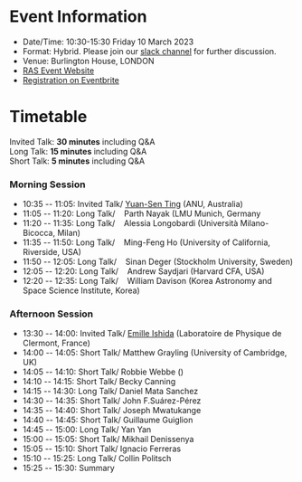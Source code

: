 # Event Information

- Date/Time: 10:30-15:30 Friday 10 March 2023
- Format: Hybrid. Please join our [slack channel]() for further discussion.
- Venue: Burlington House, LONDON 
- [RAS Event Website](https://ras.ac.uk/events-and-meetings/ras-meetings/harvesting-spectroscopic-and-time-series-data-machine-learning-and)
- [Registration on Eventbrite]()

# Timetable

Invited Talk: **30 minutes** including Q&A\
Long Talk: **15 minutes** including Q&A\
Short Talk: **5 minutes** including Q&A

### Morning Session
- 10:35 -- 11:05: Invited Talk/ [Yuan-Sen Ting](https://www.mso.anu.edu.au/~yting/) (ANU, Australia)
- 11:05 -- 11:20: Long Talk/ &nbsp;&nbsp;&nbsp;Parth Nayak (LMU Munich, Germany
- 11:20 -- 11:35: Long Talk/ &nbsp;&nbsp;&nbsp;Alessia Longobardi (Università Milano-Bicocca, Milan)
- 11:35 -- 11:50: Long Talk/ &nbsp;&nbsp;&nbsp;Ming-Feng Ho (University of California, Riverside, USA)
- 11:50 -- 12:05: Long Talk/ &nbsp;&nbsp;&nbsp;Sinan Deger (Stockholm University, Sweden)
- 12:05 -- 12:20: Long Talk/ &nbsp;&nbsp;&nbsp;Andrew Saydjari (Harvard CFA, USA)
- 12:20 -- 12:35: Long Talk/ &nbsp;&nbsp;&nbsp;William Davison (Korea Astronomy and Space Science Institute, Korea)

### Afternoon Session
- 13:30 -- 14:00: Invited Talk/ [Emille Ishida](https://www.emilleishida.com) (Laboratoire de Physique de Clermont, France)
- 14:00 -- 14:05: Short Talk/ Matthew Grayling (University of Cambridge, UK)
- 14:05 -- 14:10: Short Talk/ Robbie Webbe ()
- 14:10 -- 14:15: Short Talk/ Becky Canning
- 14:15 -- 14:30: Long Talk/ Daniel Mata Sanchez
- 14:30 -- 14:35: Short Talk/ John F.Suárez-Pérez
- 14:35 -- 14:40: Short Talk/ Joseph Mwatukange
- 14:40 -- 14:45: Short Talk/ Guillaume Guiglion
- 14:45 -- 15:00: Long Talk/ Yan Yan
- 15:00 -- 15:05: Short Talk/ Mikhail Denissenya
- 15:05 -- 15:10: Short Talk/ Ignacio Ferreras
- 15:10 -- 15:25: Long Talk/ Collin Politsch
- 15:25 -- 15:30: Summary
